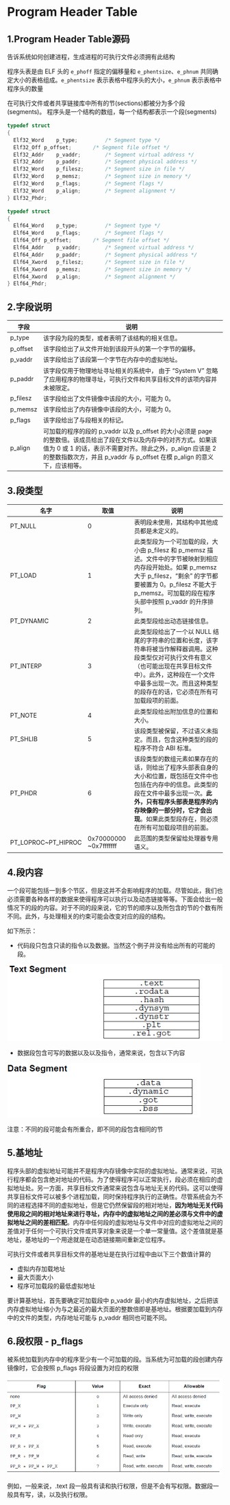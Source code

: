 # Program Header Table

## 1.Program Header Table源码

告诉系统如何创建进程，生成进程的可执行文件必须拥有此结构

程序头表是由 ELF 头的 `e_phoff` 指定的偏移量和 `e_phentsize`、`e_phnum` 共同确定大小的表格组成。`e_phentsize` 表示表格中程序头的大小，`e_phnum` 表示表格中程序头的数量

在可执行文件或者共享链接库中所有的节(sections)都被分为多个段(segments)。 程序头是一个结构的数组，每一个结构都表示一个段(segments)

```c
typedef struct
{
  Elf32_Word	p_type;			/* Segment type */
  Elf32_Off	p_offset;		/* Segment file offset */
  Elf32_Addr	p_vaddr;		/* Segment virtual address */
  Elf32_Addr	p_paddr;		/* Segment physical address */
  Elf32_Word	p_filesz;		/* Segment size in file */
  Elf32_Word	p_memsz;		/* Segment size in memory */
  Elf32_Word	p_flags;		/* Segment flags */
  Elf32_Word	p_align;		/* Segment alignment */
} Elf32_Phdr;
```

```c
typedef struct
{
  Elf64_Word	p_type;			/* Segment type */
  Elf64_Word	p_flags;		/* Segment flags */
  Elf64_Off	p_offset;		/* Segment file offset */
  Elf64_Addr	p_vaddr;		/* Segment virtual address */
  Elf64_Addr	p_paddr;		/* Segment physical address */
  Elf64_Xword	p_filesz;		/* Segment size in file */
  Elf64_Xword	p_memsz;		/* Segment size in memory */
  Elf64_Xword	p_align;		/* Segment alignment */
} Elf64_Phdr;
```

## 2.字段说明

| 字段     | 说明                                                                                                                                                                                                                                                           |
| -------- | -------------------------------------------------------------------------------------------------------------------------------------------------------------------------------------------------------------------------------------------------------------- |
| p_type   | 该字段为段的类型，或者表明了该结构的相关信息。                                                                                                                                                                                                                 |
| p_offset | 该字段给出了从文件开始到该段开头的第一个字节的偏移。                                                                                                                                                                                                           |
| p_vaddr  | 该字段给出了该段第一个字节在内存中的虚拟地址。                                                                                                                                                                                                                 |
| p_paddr  | 该字段仅用于物理地址寻址相关的系统中， 由于 “System V” 忽略了应用程序的物理寻址，可执行文件和共享目标文件的该项内容并未被限定。                                                                                                                              |
| p_filesz | 该字段给出了文件镜像中该段的大小，可能为 0。                                                                                                                                                                                                                   |
| p_memsz  | 该字段给出了内存镜像中该段的大小，可能为 0。                                                                                                                                                                                                                   |
| p_flags  | 该字段给出了与段相关的标记。                                                                                                                                                                                                                                   |
| p_align  | 可加载的程序的段的 p_vaddr 以及 p_offset 的大小必须是 page  的整数倍。该成员给出了段在文件以及内存中的对齐方式。如果该值为 0 或 1 的话，表示不需要对齐。除此之外，p_align 应该是 2  的整数指数次方，并且 p_vaddr 与 p_offset 在模 p_align 的意义下，应该相等。 |

## 3.段类型

| 名字                | 取值                   | 说明                                                                                                                                                                                                                                                             |
| ------------------- | ---------------------- | ---------------------------------------------------------------------------------------------------------------------------------------------------------------------------------------------------------------------------------------------------------------- |
| PT_NULL             | 0                      | 表明段未使用，其结构中其他成员都是未定义的。                                                                                                                                                                                                                     |
| PT_LOAD             | 1                      | 此类型段为一个可加载的段，大小由 p_filesz 和 p_memsz 描述。文件中的字节被映射到相应内存段开始处。如果 p_memsz 大于 p_filesz，“剩余” 的字节都要被置为 0。p_filesz 不能大于 p_memsz。可加载的段在程序头部中按照 p_vaddr  的升序排列。                            |
| PT_DYNAMIC          | 2                      | 此类型段给出动态链接信息。                                                                                                                                                                                                                                       |
| PT_INTERP           | 3                      | 此类型段给出了一个以 NULL 结尾的字符串的位置和长度，该字符串将被当作解释器调用。这种段类型仅对可执行文件有意义（也可能出现在共享目标文件中）。此外，这种段在一个文件中最多出现一次。而且这种类型的段存在的话，它必须在所有可加载段项的前面。                     |
| PT_NOTE             | 4                      | 此类型段给出附加信息的位置和大小。                                                                                                                                                                                                                               |
| PT_SHLIB            | 5                      | 该段类型被保留，不过语义未指定。而且，包含这种类型的段的程序不符合 ABI 标准。                                                                                                                                                                                    |
| PT_PHDR             | 6                      | 该段类型的数组元素如果存在的话，则给出了程序头部表自身的大小和位置，既包括在文件中也包括在内存中的信息。此类型的段在文件中最多出现一次。**此外，只有程序头部表是程序的内存映像的一部分时，它才会出现**。如果此类型段存在，则必须在所有可加载段项目的前面。 |
| PT_LOPROC~PT_HIPROC | 0x70000000 ~0x7fffffff | 此范围的类型保留给处理器专用语义。                                                                                                                                                                                                                               |

## 4.段内容

一个段可能包括一到多个节区，但是这并不会影响程序的加载。尽管如此，我们也必须需要各种各样的数据来使得程序可以执行以及动态链接等等。下面会给出一般情况下的段的内容。对于不同的段来说，它的节的顺序以及所包含的节的个数有所不同。此外，与处理相关的约束可能会改变对应的段的结构。

如下所示：

* 代码段只包含只读的指令以及数据。当然这个例子并没有给出所有的可能的段。

![img](./assets/4.ProgramHeaderTable/text_segment.png)

* 数据段包含可写的数据以及以及指令，通常来说，包含以下内容

![img](./assets/4.ProgramHeaderTable/data_segment.png)

注意：不同的段可能会有所重合，即不同的段包含相同的节

## 5.基地址

程序头部的虚拟地址可能并不是程序内存镜像中实际的虚拟地址。通常来说，可执行程序都会包含绝对地址的代码。为了使得程序可以正常执行，段必须在相应的虚拟地址处。另一方面，共享目标文件通常来说包含与地址无关的代码。这可以使得共享目标文件可以被多个进程加载，同时保持程序执行的正确性。尽管系统会为不同的进程选择不同的虚拟地址，但是它仍然保留段的相对地址，**因为地址无关代码使用段之间的相对地址来进行寻址，内存中的虚拟地址之间的差必须与文件中的虚拟地址之间的差相匹配**。内存中任何段的虚拟地址与文件中对应的虚拟地址之间的差值对于任何一个可执行文件或共享对象来说是一个单一常量值。这个差值就是基地址，基地址的一个用途就是在动态链接期间重新定位程序。

可执行文件或者共享目标文件的基地址是在执行过程中由以下三个数值计算的

- 虚拟内存加载地址
- 最大页面大小
- 程序可加载段的最低虚拟地址

要计算基地址，首先要确定可加载段中 p_vaddr 最小的内存虚拟地址，之后把该内存虚拟地址缩小为与之最近的最大页面的整数倍即是基地址。根据要加载到内存中的文件的类型，内存地址可能与 p_vaddr 相同也可能不同。

## 6.段权限 - p_flags

被系统加载到内存中的程序至少有一个可加载的段。当系统为可加载的段创建内存镜像时，它会按照 p_flags 将段设置为对应的权限

![segment-permission-1710655019196-1](./assets/4.ProgramHeaderTable/segment-permission-1710655019196-1.png)

例如，一般来说，.text 段一般具有读和执行权限，但是不会有写权限。数据段一般具有写，读，以及执行权限。
